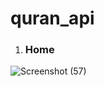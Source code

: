 # quran_api
1. <h3>Home</h3>


![Screenshot (57)](https://github.com/awangr/quran_/assets/113409906/60f45be9-6f03-4840-a134-29d54cfb6958)

